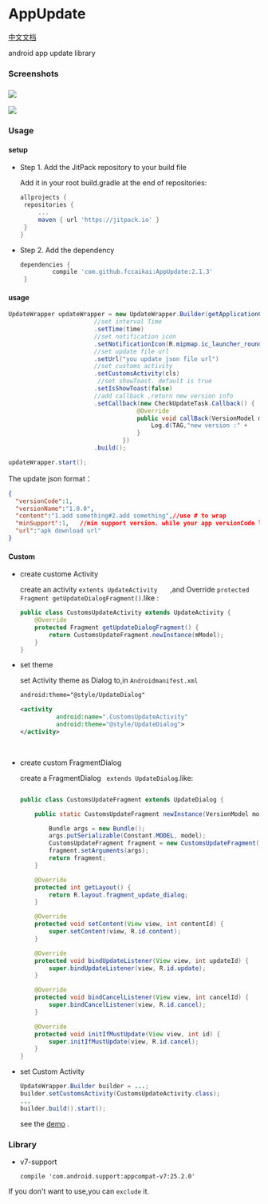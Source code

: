 # AppUpdate
[中文文档](https://github.com/fccaikai/AppUpdate/blob/master/README_zh.md)

android app update library

### Screenshots

### ![](https://ww3.sinaimg.cn/large/006tNbRwgy1fdhug16dnhj30km0b4glu.jpg)

![](https://ww4.sinaimg.cn/large/006tNbRwgy1fdhuhh2vzej30ea0b474b.jpg)



### Usage

#### setup

+ Step 1. Add the JitPack repository to your build file   

   Add it in your root build.gradle at the end of repositories:

   ```groovy
   allprojects {
   	repositories {
   		...
   		maven { url 'https://jitpack.io' }
   	}
   }
   ```

+ Step 2. Add the dependency   

   ```groovy
   dependencies {
            compile 'com.github.fccaikai:AppUpdate:2.1.3'
    }
   ```

#### usage


```java
UpdateWrapper updateWrapper = new UpdateWrapper.Builder(getApplicationContext())
    					//set interval Time
    	                .setTime(time)
    	                //set notification icon
    	                .setNotificationIcon(R.mipmap.ic_launcher_round)
    	                //set update file url
    	                .setUrl("you update json file url")
  						//set customs activity
  						.setCustomsActivity(cls)
  						 //set showToast. default is true
    	                .setIsShowToast(false)
  						//add callback ,return new version info
						.setCallback(new CheckUpdateTask.Callback() {
                                    @Override
                                    public void callBack(VersionModel model) {
                                        Log.d(TAG,"new version :" + 																	model.getVersionName());
                                    }
                                })
  						.build();

updateWrapper.start();
```

  The update json format：

```json
{
  "versionCode":1,
  "versionName":"1.0.0",
  "content":"1.add something#2.add something",//use # to wrap
  "minSupport":1,	//min support version. while your app versionCode less than  minSupport,You must update app
  "url":"apk download url"
}
```

#### Custom

+ create  custome Activity

  create an activity ```extents UpdateActivity   ``` ,and Override ```protected Fragment getUpdateDialogFragment()```.like :

  ```java
  public class CustomsUpdateActivity extends UpdateActivity {
      @Override
      protected Fragment getUpdateDialogFragment() {
          return CustomsUpdateFragment.newInstance(mModel);
      }
  }
  ```

+ set theme

  set Activity theme as Dialog to,in ```Androidmanifest.xml```

  ```xml
  android:theme="@style/UpdateDialog"
  ```

  ```xml
  <activity 
            android:name=".CustomsUpdateActivity"
            android:theme="@style/UpdateDialog">
  </activity>
  ```

  ​

+ create custom FragmentDialog

  create a FragmentDialog ``` extends UpdateDialog```.like:

  ```java

  public class CustomsUpdateFragment extends UpdateDialog {

      public static CustomsUpdateFragment newInstance(VersionModel model) {

          Bundle args = new Bundle();
          args.putSerializable(Constant.MODEL, model);
          CustomsUpdateFragment fragment = new CustomsUpdateFragment();
          fragment.setArguments(args);
          return fragment;
      }

      @Override
      protected int getLayout() {
          return R.layout.fragment_update_dialog;
      }

      @Override
      protected void setContent(View view, int contentId) {
          super.setContent(view, R.id.content);
      }

      @Override
      protected void bindUpdateListener(View view, int updateId) {
          super.bindUpdateListener(view, R.id.update);
      }

      @Override
      protected void bindCancelListener(View view, int cancelId) {
          super.bindCancelListener(view, R.id.cancel);
      }

      @Override
      protected void initIfMustUpdate(View view, int id) {
          super.initIfMustUpdate(view, R.id.cancel);
      }
  }
  ```

+ set Custom Activity

  ```java
  UpdateWrapper.Builder builder = ...;
  builder.setCustomsActivity(CustomsUpdateActivity.class);
  ...
  builder.build().start();
  ```

  see the [demo](https://github.com/fccaikai/AppUpdate/blob/master/app/src/main/java/com/kcode/appupdate/MainActivity.java) .

### Library

+ v7-support   

   ```compile 'com.android.support:appcompat-v7:25.2.0'```   

 If you don't want to use,you can ```exclude``` it.



